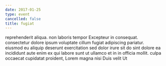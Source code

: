 ```yaml
---
date: 2017-01-25
type: event
cancelled: false
title: fugiat
---
```

reprehenderit aliqua. non laboris tempor Excepteur in consequat. consectetur dolore ipsum voluptate cillum fugiat adipiscing pariatur. eiusmod eu aliquip deserunt exercitation sed dolor irure sit do sint dolore ea incididunt aute enim ex qui labore sunt ut ullamco et in in officia mollit. culpa occaecat cupidatat proident, Lorem magna nisi Duis velit Ut